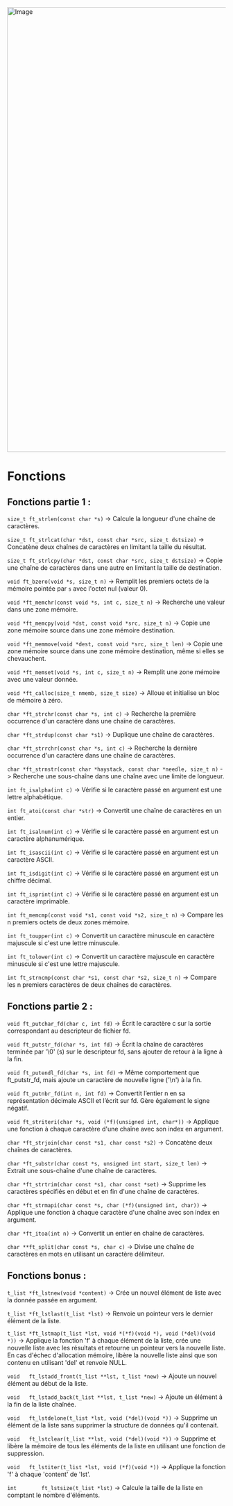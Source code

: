 <img width="1024" height="1024" alt="Image" src="https://github.com/user-attachments/assets/673f1324-b71d-43d5-a323-568440b92037" />

# Fonctions

## Fonctions partie 1 :

`size_t ft_strlen(const char *s)` -> Calcule la longueur d'une chaîne de caractères. <br>

`size_t ft_strlcat(char *dst, const char *src, size_t dstsize)` -> Concatène deux chaînes de caractères en limitant la taille du résultat.<br>

`size_t ft_strlcpy(char *dst, const char *src, size_t dstsize)` -> Copie une chaîne de caractères dans une autre en limitant la taille de destination.<br>

`void ft_bzero(void *s, size_t n)` -> Remplit les premiers octets de la mémoire pointée par `s` avec l'octet nul (valeur 0). <br>

`void *ft_memchr(const void *s, int c, size_t n)` -> Recherche une valeur dans une zone mémoire.<br>

`void *ft_memcpy(void *dst, const void *src, size_t n)` -> Copie une zone mémoire source dans une zone mémoire destination. <br>

`void *ft_memmove(void *dest, const void *src, size_t len)` -> Copie une zone mémoire source dans une zone mémoire destination, même si elles se chevauchent.<br>

`void *ft_memset(void *s, int c, size_t n)` -> Remplit une zone mémoire avec une valeur donnée. <br>

`void *ft_calloc(size_t nmemb, size_t size)` -> Alloue et initialise un bloc de mémoire à zéro.<br>

`char *ft_strchr(const char *s, int c)` -> Recherche la première occurrence d'un caractère dans une chaîne de caractères.<br>

`char *ft_strdup(const char *s1)` -> Duplique une chaîne de caractères.<br>

`char *ft_strrchr(const char *s, int c)` -> Recherche la dernière occurrence d'un caractère dans une chaîne de caractères.<br>

`char *ft_strnstr(const char *haystack, const char *needle, size_t n)` -> Recherche une sous-chaîne dans une chaîne avec une limite de longueur.<br>

`int ft_isalpha(int c)` -> Vérifie si le caractère passé en argument est une lettre alphabétique. <br>

`int ft_atoi(const char *str)` -> Convertit une chaîne de caractères en un entier.<br>

`int ft_isalnum(int c)` -> Vérifie si le caractère passé en argument est un caractère alphanumérique. <br>

`int ft_isascii(int c)` -> Vérifie si le caractère passé en argument est un caractère ASCII. <br>

`int ft_isdigit(int c)` -> Vérifie si le caractère passé en argument est un chiffre décimal. <br>

`int ft_isprint(int c)` -> Vérifie si le caractère passé en argument est un caractère imprimable. <br>

`int ft_memcmp(const void *s1, const void *s2, size_t n)` -> Compare les n premiers octets de deux zones mémoire.<br>

`int ft_toupper(int c)` -> Convertit un caractère minuscule en caractère majuscule si c'est une lettre minuscule.<br>

`int ft_tolower(int c)` -> Convertit un caractère majuscule en caractère minuscule si c'est une lettre majuscule.<br>

`int ft_strncmp(const char *s1, const char *s2, size_t n)` -> Compare les n premiers caractères de deux chaînes de caractères.<br>

## Fonctions partie 2 :

`void ft_putchar_fd(char c, int fd)` -> Écrit le caractère c sur la sortie correspondant au descripteur de fichier fd.

`void ft_putstr_fd(char *s, int fd)` -> Écrit la chaîne de caractères terminée par '\0' (s) sur le descripteur fd, sans ajouter de retour à la ligne à la fin.

`void ft_putendl_fd(char *s, int fd)` -> Même comportement que ft_putstr_fd, mais ajoute un caractère de nouvelle ligne ('\n') à la fin.

`void ft_putnbr_fd(int n, int fd)` -> Convertit l’entier n en sa représentation décimale ASCII et l’écrit sur fd. Gère également le signe négatif.

`void ft_striteri(char *s, void (*f)(unsigned int, char*))` -> Applique une fonction à chaque caractère d'une chaîne avec son index en argument.

`char *ft_strjoin(char const *s1, char const *s2)` -> Concatène deux chaînes de caractères.<br>

`char *ft_substr(char const *s, unsigned int start, size_t len)` -> Extrait une sous-chaîne d'une chaîne de caractères.<br>

`char *ft_strtrim(char const *s1, char const *set)` -> Supprime les caractères spécifiés en début et en fin d'une chaîne de caractères.<br>

`char *ft_strmapi(char const *s, char (*f)(unsigned int, char))` -> Applique une fonction à chaque caractère d'une chaîne avec son index en argument.<br>

`char *ft_itoa(int n)` -> Convertit un entier en chaîne de caractères.<br>

`char **ft_split(char const *s, char c)` -> Divise une chaîne de caractères en mots en utilisant un caractère délimiteur.<br>


## Fonctions bonus :

`t_list	*ft_lstnew(void *content)` -> Crée un nouvel élément de liste avec la donnée passée en argument.

`t_list	*ft_lstlast(t_list *lst)` ->  Renvoie un pointeur vers le dernier élément de la liste.

`t_list	*ft_lstmap(t_list *lst, void *(*f)(void *), void (*del)(void *))` -> Applique la fonction 'f' à chaque élément de la liste, crée une nouvelle liste avec les résultats et retourne un pointeur vers la nouvelle liste. En cas d'échec d'allocation mémoire, libère la nouvelle liste ainsi que son contenu en utilisant 'del' et renvoie NULL.

`void	ft_lstadd_front(t_list **lst, t_list *new)` -> Ajoute un nouvel élément au début de la liste.<br>

`void	ft_lstadd_back(t_list **lst, t_list *new)` -> Ajoute un élément à la fin de la liste chaînée.<br>

`void	ft_lstdelone(t_list *lst, void (*del)(void *))` -> Supprime un élément de la liste sans supprimer la structure de données qu'il contenait.<br>

`void	ft_lstclear(t_list **lst, void (*del)(void *))` -> Supprime et libère la mémoire de tous les éléments de la liste en utilisant une fonction de suppression.<br>

`void	ft_lstiter(t_list *lst, void (*f)(void *))` -> Applique la fonction 'f' à chaque 'content' de 'lst'.<br>

`int		ft_lstsize(t_list *lst)` -> Calcule la taille de la liste en comptant le nombre d'éléments.<br>
